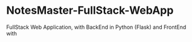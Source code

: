 # NotesMaster-FullStack-WebApp
FullStack Web Application, with BackEnd in Python (Flask) and FrontEnd with 
